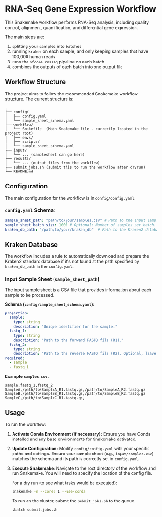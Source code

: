 # RNA-Seq Gene Expression Workflow

This Snakemake workflow performs RNA-Seq analysis, including quality control, alignment, quantification, and differential gene expression.

The main steps are:
1. splitting your samples into batches
2. running `kraken` on each sample, and only keeping samples that have 100,000 human reads
3. runs the `nfcore rnaseq` pipeline on each batch
4. combines the outputs of each batch into one output file

## Workflow Structure

The project aims to follow the recommended Snakemake workflow structure. The current structure is:

```
.
├── config/
│   ├── config.yaml
│   └── sample_sheet_schema.yaml
├── workflow/
│   └── Snakefile  (Main Snakemake file - currently located in the project root)
|   ├── envs/
|   ├── scripts/
│   └── sample_sheet_schema.yaml
├── input/
│   └── ... (samplesheet can go here)
├── results/
│   └── ... (output files from the workflow)
├── submit_jobs.sh (submit this to run the workflow after dryrun)
└── README.md
```

## Configuration

The main configuration for the workflow is in `config/config.yaml`.

### `config.yaml` Schema:

```yaml
sample_sheet_path: "path/to/your/samples.csv" # Path to the input sample sheet
sample_sheet_batch_size: 1000 # Optional: Number of samples per batch. Batching occurs if total samples > 2 * this value.
kraken_db_path: "/path/to/your/kraken_db"  # Path to the Kraken2 database
```


## Kraken Database

The workflow includes a rule to automatically download and prepare the Kraken2 standard database if it's not found at the path specified by `kraken_db_path` in the `config.yaml`. 


### Input Sample Sheet (`sample_sheet_path`)

The input sample sheet is a CSV file that provides information about each sample to be processed.

**Schema (`config/sample_sheet_schema.yaml`):**

```yaml
properties:
  sample:
    type: string
    description: "Unique identifier for the sample."
  fastq_1:
    type: string
    description: "Path to the forward FASTQ file (R1)."
  fastq_2:
    type: string
    description: "Path to the reverse FASTQ file (R2). Optional, leave empty for single-end data."
required:
  - sample
  - fastq_1
```

**Example `samples.csv`:**

```csv
sample,fastq_1,fastq_2
SampleA,/path/to/SampleA_R1.fastq.gz,/path/to/SampleA_R2.fastq.gz
SampleB,/path/to/SampleB_R1.fastq.gz,/path/to/SampleB_R2.fastq.gz
SampleC,/path/to/SampleC_R1.fastq.gz,
```

## Usage

To run the workflow:

1.  **Activate Conda Environment (if necessary):**
    Ensure you have Conda installed and any base environments for Snakemake activated.

2.  **Update Configuration:**
    Modify `config/config.yaml` with your specific paths and settings.
    Ensure your sample sheet (e.g., `input/samples.csv`) matches the schema and its path is correctly set in `config.yaml`.

3.  **Execute Snakemake:**
    Navigate to the root directory of the workflow and run Snakemake. You will need to specify the location of the config file.


    For a dry run (to see what tasks would be executed):
    ```bash
    snakemake -n --cores 1 --use-conda
    ```

    To run on the cluster, submit the `submit_jobs.sh` to the queue.

    ```bash
    sbatch submit.jobs.sh
    ```
